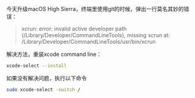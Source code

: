 今天升级macOS High Sierra，终端里使用git的时候，弹出一行莫名其妙的错误：

> xcrun: error: invalid active developer path (/Library/Developer/CommandLineTools), missing xcrun at: /Library/Developer/CommandLineTools/usr/bin/xcrun

解决方法，重装xcode command line：

```bash
xcode-select --install
```

如果没有解决问题，执行以下命令

```bash
sudo xcode-select -switch /
```

